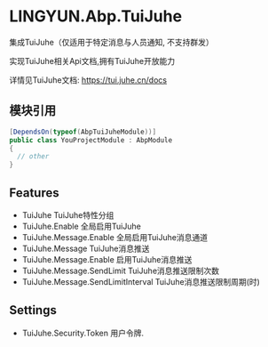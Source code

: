 # LINGYUN.Abp.TuiJuhe

集成TuiJuhe（仅适用于特定消息与人员通知, 不支持群发）

实现TuiJuhe相关Api文档,拥有TuiJuhe开放能力  

详情见TuiJuhe文档: https://tui.juhe.cn/docs 

## 模块引用

```csharp
[DependsOn(typeof(AbpTuiJuheModule))]
public class YouProjectModule : AbpModule
{
  // other
}
```

## Features

* TuiJuhe								TuiJuhe特性分组  
* TuiJuhe.Enable						全局启用TuiJuhe
* TuiJuhe.Message.Enable				全局启用TuiJuhe消息通道  
* TuiJuhe.Message						TuiJuhe消息推送	
* TuiJuhe.Message.Enable				启用TuiJuhe消息推送	
* TuiJuhe.Message.SendLimit				TuiJuhe消息推送限制次数	
* TuiJuhe.Message.SendLimitInterval		TuiJuhe消息推送限制周期(时)	

## Settings

* TuiJuhe.Security.Token			用户令牌.  
